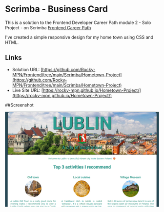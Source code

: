 # Scrimba - Business Card

This is a solution to the Frontend Developer Career Path module 2 - Solo Project - on Scrimba [Frontend Career Path](https://scrimba.com/learn/frontend)



I've created a simple responsive design for my home town using CSS and HTML.


## Links

- Solution URL: [https://github.com/Rocky-MPN/Frontend/tree/main/Scrimba/Hometown-Project](https://github.com/Rocky-MPN/Frontend/tree/main/Scrimba/Hometown-Project)
- Live Site URL: [https://rocky-mpn.github.io/Hometown-Project/](https://rocky-mpn.github.io/Hometown-Project/)


##Screenshot

![Screenshot](screenshot.png)


